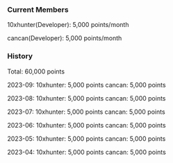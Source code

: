 ### Current Members

10xhunter(Developer): 5,000 points/month

cancan(Developer): 5,000 points/month

### History

Total: 60,000 points

2023-09:
10xhunter: 5,000 points
cancan: 5,000 points

2023-08:
10xhunter: 5,000 points
cancan: 5,000 points

2023-07:
10xhunter: 5,000 points
cancan: 5,000 points

2023-06:
10xhunter: 5,000 points
cancan: 5,000 points

2023-05:
10xhunter: 5,000 points
cancan: 5,000 points

2023-04:
10xhunter: 5,000 points
cancan: 5,000 points
